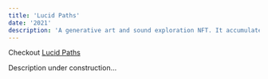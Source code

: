 ```yaml
---
title: 'Lucid Paths'
date: '2021'
description: 'A generative art and sound exploration NFT. It accumulated over 200 Ethereum in trading Volume to date.'
---
```


Checkout [Lucid Paths](https://lucidpaths.com)

Description under construction...